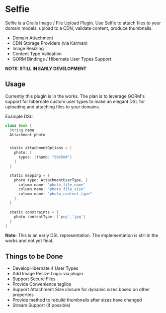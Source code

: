 Selfie
======

Selfie is a Grails Image / File Upload Plugin. Use Selfie to attach files to your domain models, upload to a CDN, validate content, produce thumbnails.

* Domain Attachment
* CDN Storage Providers (via Karman)
* Image Resizing
* Content Type Validation
* GORM Bindings / Hibernate User Types Support

**NOTE: STILL IN EARLY DEVELOPMENT**

Usage
-----

Currently this plugin is in the works. The plan is to leverage GORM's support for hibernate custom user types
to make an elegant DSL for uploading and attaching files to your domains.

Example DSL:

```groovy
class Book {
  String name
  Attachment photo


  static attachmentOptions = [
    photo: [
      types: [thumb: "50x50#"]
    ]
  ]

  static mapping = {
    photo type: AttachmentUserType, {
      column name: "photo_file_name"
      column name: "photo_file_size"
	  column name: "photo_content_type"
    }
  }

  static constraints = {
    photo contentType: ['png','jpg']
  }
}
```

**Note:** This is an early DSL representation. The implementation is still in the works and not yet final.


Things to be Done
------------------

* DevelopHibernate 4 User Types
* Add Image Resize Logic via plugin
* Support Secure Files
* Provide Convenience taglibs
* Support Attachment Size closure for dynamic sizes based on other properties
* Provide method to rebuild thumbnails after sizes have changed
* Stream Support (if possible)
